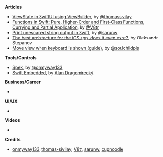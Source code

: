 
**Articles**

* [ViewState in SwiftUI using ViewBuilder](https://www.morningswiftui.com/blog/viewstate-in-swiftui-using-viewbuilder), by [@thomassivilay](https://twitter.com/thomassivilay)
* [Functions in Swift: Pure, Higher-Order and First-Class Functions, Currying and Partial Application](https://www.vadimbulavin.com/pure-functions-higher-order-functions-and-first-class-functions-in-swift/), by [@V8tr](https://twitter.com/V8tr)
* [Print unescaped string output in Swift](https://sarunw.com/tips/print-unescaped-string/), by [@sarunw](https://twitter.com/sarunw)
* [The best architecture for the iOS app, does it even exist?](https://medium.com/flawless-app-stories/the-best-architecture-for-ios-app-does-it-even-exist-3af357ac62e7), by Oleksandr Stepanov
* [Move view when keyboard is shown (guide)](https://fluffy.es/move-view-when-keyboard-is-shown/), by [@soulchildpls](http://twitter.com/soulchildpls)

**Tools/Controls**

* [Spek](https://github.com/onmyway133/Spek), by [@onmyway133](https://twitter.com/onmyway133)
* [Swift Embedded](https://github.com/swift-embedded/swift-embedded), by [Alan Dragomirecký](https://github.com/dragomirecky)

**Business/Career**

* 
**UI/UX**

* 

**Videos**

* 

**Credits**

* [onmyway133](https://github.com/onmyway133), [thomas-sivilay](https://github.com/thomas-sivilay), [V8tr](https://github.com/V8tr), [sarunw](https://github.com/sarunw), [cupnoodle](https://github.com/cupnoodle)
